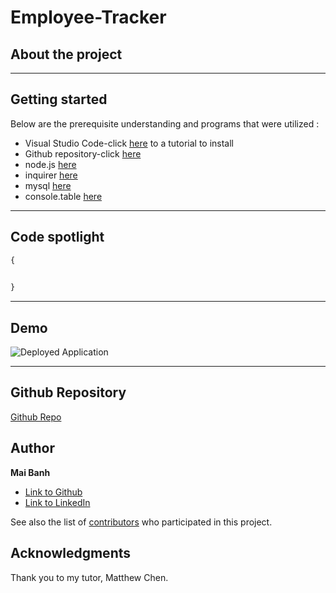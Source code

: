 # Employee-Tracker

## About the project



---

## Getting started
Below are the prerequisite understanding and programs that were utilized :
* Visual Studio Code-click [here](https://code.visualstudio.com/) to a tutorial to install
* Github repository-click [here](https://help.github.com/en/github/)
* node.js [here](https://nodejs.org/en/)
* inquirer [here](https://www.npmjs.com/package/inquirer)
* mysql [here](https://www.npmjs.com/package/mysql)
* console.table [here](https://www.npmjs.com/package/console.table)

---

## Code spotlight


```js
{

  
}

```
---

## Demo

![Deployed Application](./Develop/deployed-site.gif)

---

## Github Repository

[Github Repo](https://github.com/mtbanh/Employee-Tracker)

## Author

**Mai Banh**
- [Link to Github](https://github.com/mtbanh)
- [Link to LinkedIn](https://www.linkedin.com/in/mai-banh-311ba6164/)

See also the list of [contributors](https://github.com/your/project/contributors) who participated in this project.

## Acknowledgments
Thank you to my tutor, Matthew Chen.
